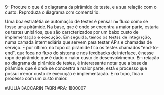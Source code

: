 9- Procure o que é o diagrama da pirâmide de teste, e a sua relação com o
custo. Reproduza o diagrama com comentário.


Uma boa estratétia de automação de testes é pensar no fluxo como se fosse uma pirâmide. Na base, que é onde se encontra a maior parte, estaria os testes unitários, que são caracterizados por um baixo custo de implementação e execução. 
Em seguida, temos os testes de integração, numa camada intermediária que servem para testar APIs e chamadas de serviço. E por último, no topo da pirâmide fica os testes chamados "end-to-end", que foca no fluxo do sistema e nos feedbacks de interface, 
é nesse topo de pirâmide que é dado o maior custo de desenvolvimento. 
Em relação ao diagrama da pirâmide de testes, é interessante notar que a base da pirâmide, que é onde se concentra a maior parte, está o processo que possui menor custo de execução e implementação. E no topo, fica o processo com um custo maior.

#JULIA BACCARIN FABRI
#RA: 1800007
